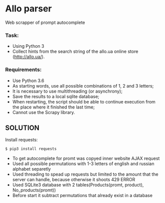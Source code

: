 # Allo parser

Web scrapper of prompt autocomplete

### Task:
- Using Python 3
- Collect hints from the search string of the allo.ua online store (http://allo.ua/).

### Requirements:
  - Use Python 3.6
  - As starting words, use all possible combinations of 1, 2 and 3 letters;
  - It is necessary to use multithreading (or asynchrony);
  - Save the results to a local sqlite database;
  - When restarting, the script should be able to continue execution from the place where it finished the last time;
  - Cannot use the Scrapy library.


## SOLUTION
Install requests:
```sh
$ pip3 install requests
```
- To get autocomplete for promt was copyed inner website AJAX request
- Used all possible permutations with 1-3 letters of english and russian alphabet separetly
- Used threading to spead up requests but limited to the amount that the server can handle, because otherwise it shoots 429 ERROR
- Used SQLite3 database with 2 tables(Products(promt, product), No_products(promt))
- Before start it subtract permutations that already exist in a database




